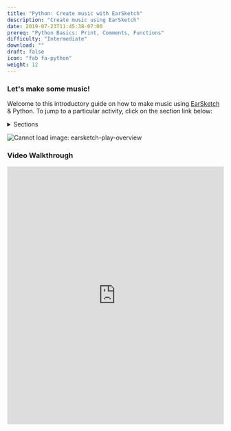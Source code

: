 ```yaml
---
title: "Python: Create music with EarSketch"
description: "Create music using EarSketch"
date: 2019-07-23T11:45:38-07:00
prereq: "Python Basics: Print, Comments, Functions"
difficulty: "Intermediate"
download: ""
draft: false
icon: "fab fa-python"
weight: 12
---
```


### Let's make some music!

Welcome to this introductory guide on how to make music using
[EarSketch](https://en.wikipedia.org/wiki/EarSketch) & Python. To jump to a particular activity, click on the section link below:

<details>
<summary>Sections</summary>
<br>
{{% children %}}
</details>

![Cannot load image: earsketch-play-overview](img/screenshot-overview.png?classes=border,shadow)

### Video Walkthrough

<iframe width="100%" height="600px" src="https://www.youtube.com/embed/g0u1CkbpUWQ" frameborder="0" allow="accelerometer; autoplay; encrypted-media; gyroscope; picture-in-picture" allowfullscreen></iframe>
